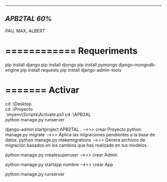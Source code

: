 -------------
*APB2TAL 60%*
-------------

PAU, MAX, ALBERT

============
Requeriments
============


pip install django
pip install djongo
pip install pymongo django-mongodb-engine
pip install requests
pip install django-admin-tools


=======
Activar
=======
cd .\Desktop\
cd .\Proyecto\
.\myenv\Scripts\Activate.ps1
cd .\APB2AL\
python manage.py runserver


django-admin startproject APB2TAL .	-->>>   crear Proyecto
python manage.py migrate 		        -->>>	  Aplica las migraciones pendientes a la base de datos.
python manage.py makemigrations		  -->>>	  Genera archivos de migración basados en los cambios que has realizado en tus modelos.

python manage.py createsuperuser 	  -->>>   crear Admin

python manage.py startapp nombre	  -->>>   crear App

python manage.py runserver


